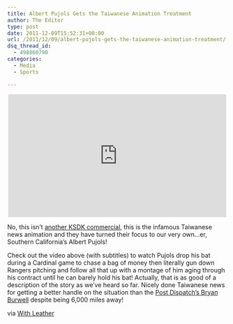 ```yaml
---
title: Albert Pujols Gets the Taiwanese Animation Treatment
author: The Editor
type: post
date: 2011-12-09T15:52:31+00:00
url: /2011/12/09/albert-pujols-gets-the-taiwanese-animation-treatment/
dsq_thread_id:
  - 498860790
categories:
  - Media
  - Sports

---
```

<span class="embed-youtube" style="text-align:center; display: block;"><iframe class='youtube-player' type='text/html' width='500' height='282' src='http://www.youtube.com/embed/kYQMs6i1GBE?version=3&#038;rel=1&#038;fs=1&#038;autohide=2&#038;showsearch=0&#038;showinfo=1&#038;iv_load_policy=1&#038;wmode=transparent' allowfullscreen='true' style='border:0;'></iframe></span>

No, this isn&#8217;t <a href="http://punchingkitty.com/2011/12/06/ksdk-sports-2012-looks-like-the-worst-game-ever/" target="_blank">another KSDK commercial</a>, this is the infamous Taiwanese news animation and they have turned their focus to our very own&#8230;er, Southern California&#8217;s Albert Pujols!

Check out the video above (with subtitles) to watch Pujols drop his bat during a Cardinal game to chase a bag of money then literally gun down Rangers pitching and follow all that up with a montage of him aging through his contract until he can barely hold his bat! Actually, that is as good of a description of the story as we&#8217;ve heard so far. Nicely done Taiwanese news for getting a better handle on the situation than the <a href="http://www.stltoday.com/sports/baseball/professional/burwell-pujols-deal-belies-cardinals-actions/article_76a196f1-21c2-5e55-a8df-0d62ce716957.html" target="_blank">Post Dispatch&#8217;s Bryan Burwell</a> despite being 6,000 miles away!

via <a href="http://withleather.uproxx.com/2011/12/albert-pujols-murders-rangers-pitching-with-a-gun-in-latest-taiwanese-animation" target="_blank">With Leather</a>